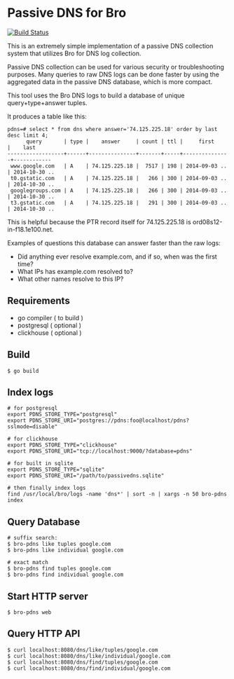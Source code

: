 Passive DNS for Bro
===================

[![Build Status](https://travis-ci.org/JustinAzoff/bro-pdns.svg?branch=go-rewrite)](https://travis-ci.org/JustinAzoff/bro-pdns)

This is an extremely simple implementation of a passive DNS collection system
that utilizes Bro for DNS log collection.

Passive DNS collection can be used for various security or troubleshooting
purposes.  Many queries to raw DNS logs can be done faster by using 
the aggregated data in the passive DNS database, which is more compact.

This tool uses the Bro DNS logs to build a database of unique query+type+answer
tuples.

It produces a table like this:

    pdns=# select * from dns where answer='74.125.225.18' order by last desc limit 4;
          query       | type |    answer     | count | ttl |     first     |    last
    ------------------+------+---------------+-------+-----+---------------+------------
     www.google.com   | A    | 74.125.225.18 |  7517 | 198 | 2014-09-03 .. | 2014-10-30 ..
     t0.gstatic.com   | A    | 74.125.225.18 |   266 | 300 | 2014-09-03 .. | 2014-10-30 ..
     googlegroups.com | A    | 74.125.225.18 |   266 | 300 | 2014-09-03 .. | 2014-10-30 ..
     t3.gstatic.com   | A    | 74.125.225.18 |   291 | 300 | 2014-09-03 .. | 2014-10-30 ..

This is helpful because the PTR record itself for 74.125.225.18 is ord08s12-in-f18.1e100.net.

Examples of questions this database can answer faster than the raw logs:

 * Did anything ever resolve example.com, and if so, when was the first time?
 * What IPs has example.com resolved to?
 * What other names resolve to this IP?

Requirements
------------

* go compiler ( to build )
* postgresql ( optional )
* clickhouse ( optional )

Build
-----

    $ go build

Index logs
----------

    # for postgresql
    export PDNS_STORE_TYPE="postgresql"
    export PDNS_STORE_URI="postgres://pdns:foo@localhost/pdns?sslmode=disable"

    # for clickhouse
    export PDNS_STORE_TYPE="clickhouse"
    export PDNS_STORE_URI="tcp://localhost:9000/?database=pdns"

    # for built in sqlite
    export PDNS_STORE_TYPE="sqlite"
    export PDNS_STORE_URI="/path/to/passivedns.sqlite"

    # then finally index logs
    find /usr/local/bro/logs -name 'dns*' | sort -n | xargs -n 50 bro-pdns index

Query Database
--------------

    # suffix search:
    $ bro-pdns like tuples google.com
    $ bro-pdns like individual google.com

    # exact match
    $ bro-pdns find tuples google.com
    $ bro-pdns find individual google.com

Start HTTP server
-----------------

    $ bro-pdns web

Query HTTP API
--------------

    $ curl localhost:8080/dns/like/tuples/google.com
    $ curl localhost:8080/dns/like/individual/google.com
    $ curl localhost:8080/dns/find/tuples/google.com
    $ curl localhost:8080/dns/find/individual/google.com
